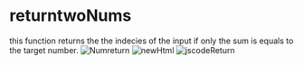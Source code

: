 # returntwoNums
this function returns the the indecies of the input if only the sum is equals to the target number. 
![Numreturn](https://user-images.githubusercontent.com/63346497/179192223-377131e2-e65f-44c5-8a8a-be5e2bcb30a9.PNG)
![newHtml](https://user-images.githubusercontent.com/63346497/179192268-bc9edfdf-9628-4596-908b-48ffab44cb58.PNG)
![jscodeReturn](https://user-images.githubusercontent.com/63346497/179192295-a6838956-3eec-446b-ad8b-7b05c7c404e8.PNG)
